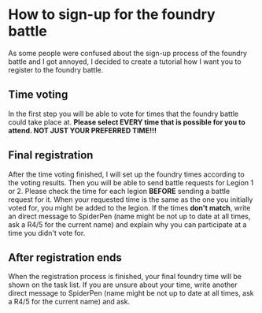 # How to sign-up for the foundry battle
As some people were confused about the sign-up process of the foundry battle and I got annoyed, I decided to create a tutorial how I want you to register to the foundry battle.
## Time voting
In the first step you will be able to vote for times that the foundry battle could take place at.
**Please select EVERY time that is possible for you to attend. NOT JUST YOUR PREFERRED TIME!!!**
## Final registration
After the time voting finished, I will set up the foundry times according to the voting results. Then you will be able to send battle requests for Legion 1 or 2. 
Please check the time for each legion **BEFORE** sending a battle request for it. When your requested time is the same as the one you initially voted for, you might be added to the legion.
If the times **don't match**, write an direct message to SpiderPen (name might be not up to date at all times, ask a R4/5 for the current name) and explain why you can participate at a time you didn't vote for.
## After registration ends
When the registration process is finished, your final foundry time will be shown on the task list.
If you are unsure about your time, write another direct message to SpiderPen (name might be not up to date at all times, ask a R4/5 for the current name) and ask.
